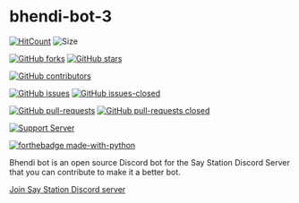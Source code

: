 # bhendi-bot-3


[![HitCount](http://hits.dwyl.com/nikhilvayeda/bhendi-bot-3.svg)](https://github.com/nikhilvayeda/bhendi-bot-3)
![Size](https://github-size-badge.herokuapp.com/nikhilvayeda/bhendi-bot-3.svg)

[![GitHub forks](https://img.shields.io/github/forks/nikhilvayeda/bhendi-bot-3.svg?style=social&label=Fork&maxAge=2592000)](https://github.com/nikhilvayeda/bhendi-bot-3/network)
[![GitHub stars](https://img.shields.io/github/stars/nikhilvayeda/bhendi-bot-3.svg?style=social&label=Star&maxAge=2592000)](https://GitHub.com/nikhilvayeda/bhendi-bot-3/stargazers/)

[![GitHub contributors](https://img.shields.io/github/contributors/nikhilvayeda/bhendi-bot-3.svg)](https://GitHub.com/nikhilvayeda/bhendi-bot-3/graphs/contributors/)

[![GitHub issues](https://img.shields.io/github/issues/nikhilvayeda/bhendi-bot-3.svg)](https://GitHub.com/nikhilvayeda/bhendi-bot-3/issues/)
[![GitHub issues-closed](https://img.shields.io/github/issues-closed/nikhilvayeda/bhendi-bot-3.svg)](https://GitHub.com/nikhilvayeda/bhendi-bot-3/issues?q=is%3Aissue+is%3Aclosed)

[![GitHub pull-requests](https://img.shields.io/github/issues-pr/nikhilvayeda/bhendi-bot-3.svg)](https://github.com/nikhilvayeda/bhendi-bot-3/pulls?q=is%3Apr+is%3Aopen+)
[![GitHub pull-requests closed](https://img.shields.io/github/issues-pr-closed/nikhilvayeda/bhendi-bot-3.svg)](https://github.com/nikhilvayeda/bhendi-bot-3/pulls?q=is%3Apr+is%3Aclosed)

[![Support Server](https://img.shields.io/discord/722336877524418620.svg?label=Discord&logo=Discord&colorB=7289da&style=for-the-badge)](https://discord.gg/z3M7Q3Q)

[![forthebadge made-with-python](http://ForTheBadge.com/images/badges/made-with-python.svg)](https://www.python.org/)


Bhendi bot is an open source Discord bot for the Say Station Discord Server
that you can contribute to make it a better bot.

[Join Say Station Discord server](https://discord.gg/z3M7Q3Q)
